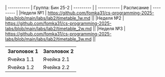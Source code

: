 |          -----------          |            Группа: Бин 25-2            |          ---------          |
|          -----------          |               Расписание               |          ---------          |
|Неделя №1                      | https://github.com/fomka31/cs-programming-2025-labs/blob/main/labs/lab2/timetable_1w.md ||
|Неделя №2                      | https://github.com/fomka31/cs-programming-2025-labs/blob/main/labs/lab2/timetable_2w.md ||
|Неделя №3                      | https://github.com/fomka31/cs-programming-2025-labs/blob/main/labs/lab2/timetable_3w.md ||

<table>
    <tr>
        <th>Заголовок 1</th>
        <th>Заголовок 2</th>
    </tr>
    <tr>
        <td>Ячейка 1.1</td>
        <td>Ячейка 2.1</td>
    </tr>
    <tr>
        <td>Ячейка 1.2</td>
        <td>Ячейка 2.2</td>
    </tr>
</table>